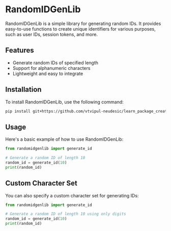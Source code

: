 # RandomIDGenLib

RandomIDGenLib is a simple library for generating random IDs. It provides easy-to-use functions to create unique identifiers for various purposes, such as user IDs, session tokens, and more.

## Features

- Generate random IDs of specified length
- Support for alphanumeric characters
- Lightweight and easy to integrate

## Installation

To install RandomIDGenLib, use the following command:

```bash
pip install git+https://github.com/vtvipul-neudesic/learn_package_creation.git
```

## Usage

Here's a basic example of how to use RandomIDGenLib:

```python
from randomidgenlib import generate_id

# Generate a random ID of length 10
random_id = generate_id(10)
print(random_id)
```

## Custom Character Set

You can also specify a custom character set for generating IDs:

```python
from randomidgenlib import generate_id

# Generate a random ID of length 10 using only digits
random_id = generate_id(10)
print(random_id)
```
